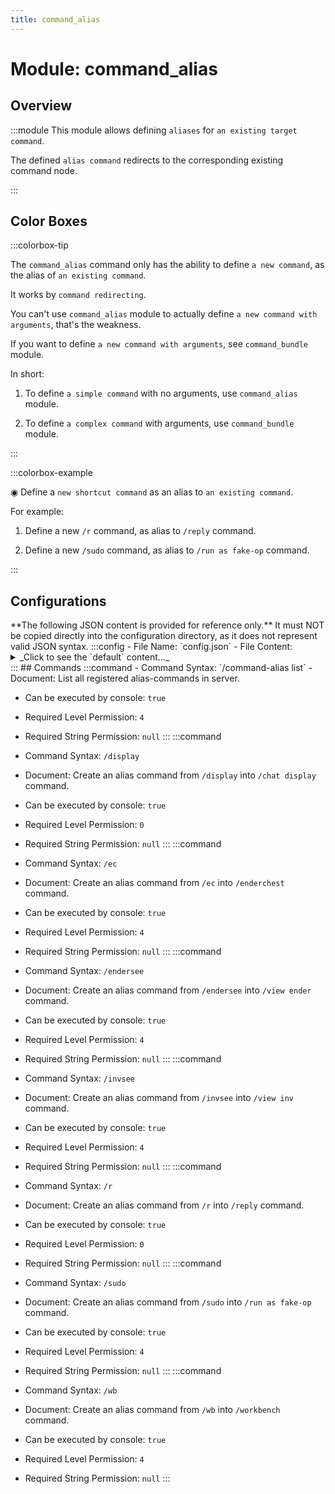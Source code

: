 ```yaml
---
title: command_alias
---
```



# Module: command_alias

## Overview
:::module
  This module allows defining `aliases` for `an existing target command`.
  
  The defined `alias command` redirects to the corresponding existing command node.


:::
## Color Boxes

:::colorbox-tip

  The `command_alias` command only has the ability to define `a new command`, as the alias of `an existing command`.
  
  It works by `command redirecting`.
  
  You can't use `command_alias` module to actually define `a new command with arguments`, that's the weakness.
  
  If you want to define `a new command with arguments`, see `command_bundle` module.
  
  
  
  In short:
  
  1. To define `a simple command` with no arguments, use `command_alias` module.
  
  2. To define `a complex command` with arguments, use `command_bundle` module.


:::

:::colorbox-example

  ◉ Define a `new shortcut command` as an alias to `an existing command`.
  
  For example:
  
  1. Define a new `/r` command, as alias to `/reply` command.
  
  2. Define a new `/sudo` command, as alias to `/run as fake-op` command.


:::

## Configurations
<Admonition type="warning" icon="" title="">
**The following JSON content is provided for reference only.**
It must NOT be copied directly into the configuration directory, as it does not represent valid JSON syntax.
</Admonition>
:::config
- File Name: `config.json`
- File Content: 
<details>

<summary>_Click to see the `default` content..._</summary>

```json showLineNumbers title="config/fuji/modules/command_alias/config.json"
{
  /* Defined `alias` for `existing commands`. */
  "alias_commands": [
    {
      "enable": true,
      "document": "Create an alias command from `/r` into `/reply` command.",
      "requirement": {
        "level": 0,
        "string": null
      }
      /* The `path` of `source command`. */,
      "from": [
        "r"
      ]
      /* The `path` of `destination command`. */,
      "to": [
        "reply"
      ]
    },
    {
      "enable": true,
      "document": "Create an alias command from `/display` into `/chat display` command.",
      "requirement": {
        "level": 0,
        "string": null
      }
      /* The `path` of `source command`. */,
      "from": [
        "display"
      ]
      /* The `path` of `destination command`. */,
      "to": [
        "chat",
        "display"
      ]
    },
    {
      "enable": true,
      "document": "Create an alias command from `/sudo` into `/run as fake-op` command.",
      "requirement": {
        "level": 4,
        "string": null
      }
      /* The `path` of `source command`. */,
      "from": [
        "sudo"
      ]
      /* The `path` of `destination command`. */,
      "to": [
        "run",
        "as",
        "fake-op"
      ]
    },
    {
      "enable": true,
      "document": "Create an alias command from `/wb` into `/workbench` command.",
      "requirement": {
        "level": 4,
        "string": null
      }
      /* The `path` of `source command`. */,
      "from": [
        "wb"
      ]
      /* The `path` of `destination command`. */,
      "to": [
        "workbench"
      ]
    },
    {
      "enable": true,
      "document": "Create an alias command from `/ec` into `/enderchest` command.",
      "requirement": {
        "level": 4,
        "string": null
      }
      /* The `path` of `source command`. */,
      "from": [
        "ec"
      ]
      /* The `path` of `destination command`. */,
      "to": [
        "enderchest"
      ]
    },
    {
      "enable": true,
      "document": "Create an alias command from `/invsee` into `/view inv` command.",
      "requirement": {
        "level": 4,
        "string": null
      }
      /* The `path` of `source command`. */,
      "from": [
        "invsee"
      ]
      /* The `path` of `destination command`. */,
      "to": [
        "view",
        "inv"
      ]
    },
    {
      "enable": true,
      "document": "Create an alias command from `/endersee` into `/view ender` command.",
      "requirement": {
        "level": 4,
        "string": null
      }
      /* The `path` of `source command`. */,
      "from": [
        "endersee"
      ]
      /* The `path` of `destination command`. */,
      "to": [
        "view",
        "ender"
      ]
    }
  ]
}
```
</details>
:::
## Commands
:::command
- Command Syntax: `/command-alias list`
- Document:   List all registered alias-commands in server.


- Can be executed by console: `true`
- Required Level Permission: `4`
- Required String Permission: `null`
:::
:::command
- Command Syntax: `/display`
- Document:   Create an alias command from `/display` into `/chat display` command.


- Can be executed by console: `true`
- Required Level Permission: `0`
- Required String Permission: `null`
:::
:::command
- Command Syntax: `/ec`
- Document:   Create an alias command from `/ec` into `/enderchest` command.


- Can be executed by console: `true`
- Required Level Permission: `4`
- Required String Permission: `null`
:::
:::command
- Command Syntax: `/endersee`
- Document:   Create an alias command from `/endersee` into `/view ender` command.


- Can be executed by console: `true`
- Required Level Permission: `4`
- Required String Permission: `null`
:::
:::command
- Command Syntax: `/invsee`
- Document:   Create an alias command from `/invsee` into `/view inv` command.


- Can be executed by console: `true`
- Required Level Permission: `4`
- Required String Permission: `null`
:::
:::command
- Command Syntax: `/r`
- Document:   Create an alias command from `/r` into `/reply` command.


- Can be executed by console: `true`
- Required Level Permission: `0`
- Required String Permission: `null`
:::
:::command
- Command Syntax: `/sudo`
- Document:   Create an alias command from `/sudo` into `/run as fake-op` command.


- Can be executed by console: `true`
- Required Level Permission: `4`
- Required String Permission: `null`
:::
:::command
- Command Syntax: `/wb`
- Document:   Create an alias command from `/wb` into `/workbench` command.


- Can be executed by console: `true`
- Required Level Permission: `4`
- Required String Permission: `null`
:::
